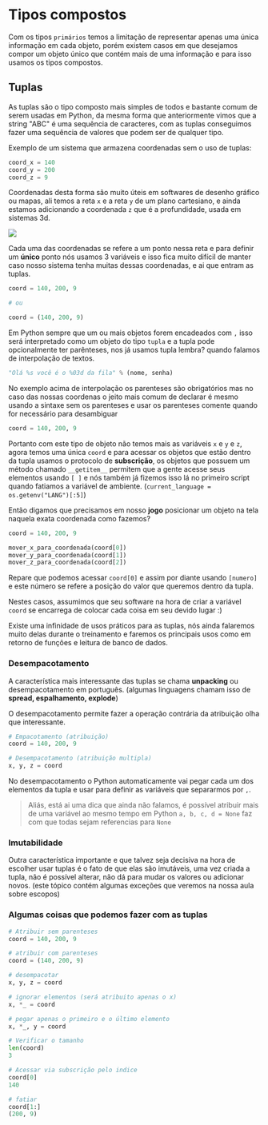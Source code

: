 # Tipos compostos

Com os tipos `primários` temos a limitação de representar apenas uma única
informação em cada objeto, porém existem casos em que desejamos compor um
objeto único que contém mais de uma informação e para isso usamos os tipos
compostos.

## Tuplas

As tuplas são o tipo composto mais simples de todos e bastante comum de serem
usadas em Python, da mesma forma que anteriormente vimos que a string "ABC" é
uma sequência de caracteres, com as tuplas conseguimos fazer uma sequência de 
valores que podem ser de qualquer tipo.

Exemplo de um sistema que armazena coordenadas sem o uso de tuplas:

```py
coord_x = 140
coord_y = 200
coord_z = 9
```

Coordenadas desta forma são muito úteis em softwares de desenho gráfico ou
mapas, ali temos a reta `x` e a reta `y` de um plano cartesiano, e ainda estamos
adicionando a coordenada `z` que é a profundidade, usada em sistemas 3d.

![](./imgs/cartesiano.png)

Cada uma das coordenadas se refere a um ponto nessa reta e para definir um 
**único** ponto nós usamos 3 variáveis e isso fica muito difícil de manter
caso nosso sistema tenha muitas dessas coordenadas, e ai que entram as tuplas.

```py
coord = 140, 200, 9

# ou

coord = (140, 200, 9)
```

Em Python sempre que um ou mais objetos forem encadeados com `,` isso será
interpretado como um objeto do tipo `tupla` e a tupla pode opcionalmente ter
parênteses, nos já usamos tupla lembra? quando falamos de interpolação de textos.

```py
"Olá %s você é o %03d da fila" % (nome, senha)
```

No exemplo acima de interpolação os parenteses são obrigatórios mas 
no caso das nossas coordenas o jeito mais comum de declarar é mesmo usando
a sintaxe sem os parenteses e usar os parenteses comente quando for necessário
para desambiguar

```py
coord = 140, 200, 9
```

Portanto com este tipo de objeto não temos mais as variáveis `x` e `y` e `z`, 
agora temos uma única `coord` e para acessar os objetos que estão dentro da 
tupla usamos o protocolo de **subscrição**, os objetos que possuem um método
chamado `__getitem__` permitem que a gente acesse seus elementos usando `[ ]` e
nós também já fizemos isso lá no primeiro script quando fatiamos a variável de 
ambiente. (`current_language = os.getenv("LANG")[:5]`)

Então digamos que precisamos em nosso **jogo** posicionar um objeto na tela
naquela exata coordenada como fazemos?


```py
coord = 140, 200, 9

mover_x_para_coordenada(coord[0])
mover_y_para_coordenada(coord[1])
mover_z_para_coordenada(coord[2])
```

Repare que podemos acessar `coord[0]` e assim por diante usando `[numero]` e este
número se refere a posição do valor que queremos dentro da tupla.

Nestes casos, assumimos que seu software na hora de criar a variável `coord` se
encarrega de colocar cada coisa em seu devido lugar :)

Existe uma infinidade de usos práticos para as tuplas, nós ainda falaremos muito
delas durante o treinamento e faremos os principais usos como em retorno de funções
e leitura de banco de dados.

### Desempacotamento

A característica mais interessante das tuplas se chama **unpacking** ou 
desempacotamento em português. 
(algumas linguagens chamam isso de **spread, espalhamento, explode**)

O desempacotamento permite fazer a operação contrária da atribuição olha que 
interessante.

```py
# Empacotamento (atribuição)
coord = 140, 200, 9

# Desempacotamento (atribuição multipla)
x, y, z = coord
```

No desempacotamento o Python automaticamente vai pegar cada um dos elementos
da tupla e usar para definir as variáveis que separarmos por `,`.


> Aliás, está ai uma dica que ainda não falamos, é possível atribuir mais de
> uma variável ao mesmo tempo em Python
> `a, b, c, d = None` faz com que todas sejam referencias para `None`

### Imutabilidade

Outra característica importante e que talvez seja decisiva na hora de escolher
usar tuplas é o fato de que elas são imutáveis, uma vez criada a tupla, não
é possível alterar, não dá para mudar os valores ou adicionar novos. 
(este tópico contém  algumas exceções que veremos na nossa aula sobre escopos)

### Algumas coisas que podemos fazer com as tuplas

```py
# Atribuir sem parenteses
coord = 140, 200, 9

# atribuir com parenteses
coord = (140, 200, 9)

# desempacotar
x, y, z = coord

# ignorar elementos (será atribuito apenas o x)
x, *_ = coord

# pegar apenas o primeiro e o último elemento
x, *_, y = coord

# Verificar o tamanho
len(coord)
3

# Acessar via subscrição pelo indice
coord[0]
140

# fatiar
coord[1:]
(200, 9)
```